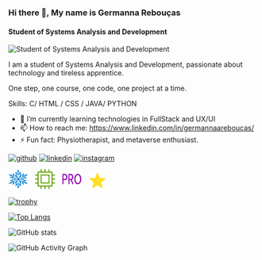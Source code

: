 ### Hi there 👋, My name is Germanna Rebouças
#### Student of Systems Analysis and Development
![Student of Systems Analysis and Development](https://media-exp1.licdn.com/dms/image/C4D16AQHXIbe0SHlbtg/profile-displaybackgroundimage-shrink_350_1400/0/1633123154717?e=2147483647&v=beta&t=sCtEsEjNu892uqyZFf0keKTMhTgSD8y9UuFAKOU5uDQ)

I am a student of Systems Analysis and Development, passionate about technology and tireless apprentice. 

One step, one course, one code, one project at a time.

Skills: C/ HTML / CSS / JAVA/ PYTHON

- 🌱 I’m currently learning technologies in FullStack and UX/UI 
- 📫 How to reach me: https://www.linkedin.com/in/germannaareboucas/ 
- ⚡ Fun fact: Physiotherapist, and metaverse enthusiast. 


[<img src='https://cdn.jsdelivr.net/npm/simple-icons@3.0.1/icons/github.svg' alt='github' height='40'>](https://github.com/germannaa)  [<img src='https://cdn.jsdelivr.net/npm/simple-icons@3.0.1/icons/linkedin.svg' alt='linkedin' height='40'>](https://www.linkedin.com/in/https://www.linkedin.com/in/germannaareboucas//)  [<img src='https://cdn.jsdelivr.net/npm/simple-icons@3.0.1/icons/instagram.svg' alt='instagram' height='40'>](https://www.instagram.com/instagran.com/germannaa/)  

<a href='https://archiveprogram.github.com/'><img src='https://raw.githubusercontent.com/acervenky/animated-github-badges/master/assets/acbadge.gif' width='40' height='40'></a> <a href='https://docs.github.com/en/developers'><img src='https://raw.githubusercontent.com/acervenky/animated-github-badges/master/assets/devbadge.gif' width='40' height='40'></a> <a href='https://github.com/pricing'><img src='https://raw.githubusercontent.com/acervenky/animated-github-badges/master/assets/pro.gif' width='40' height='40'></a> <a href='https://stars.github.com/'><img src='https://raw.githubusercontent.com/acervenky/animated-github-badges/master/assets/starbadge.gif' width='35' height='35'></a> 

[![trophy](https://github-profile-trophy.vercel.app/?username=germannaa)](https://github.com/ryo-ma/github-profile-trophy)

[![Top Langs](https://github-readme-stats.vercel.app/api/top-langs/?username=germannaa)](https://github.com/anuraghazra/github-readme-stats)

![GitHub stats](https://github-readme-stats.vercel.app/api?username=germannaa&show_icons=true)  

![GitHub Activity Graph](https://activity-graph.herokuapp.com/graph?username=germannaa)  

